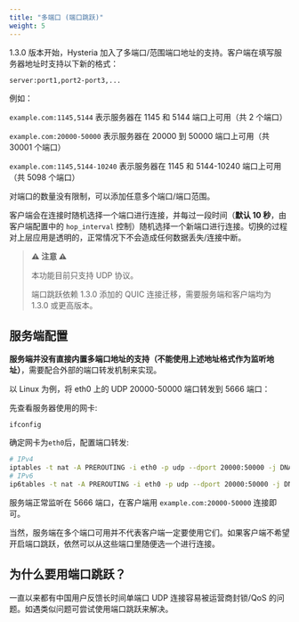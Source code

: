 ```yaml
---
title: "多端口 (端口跳跃)"
weight: 5
---
```


1.3.0 版本开始，Hysteria 加入了多端口/范围端口地址的支持。客户端在填写服务器地址时支持以下新的格式：

```
server:port1,port2-port3,...
```

例如：

`example.com:1145,5144` 表示服务器在 1145 和 5144 端口上可用（共 2 个端口）

`example.com:20000-50000` 表示服务器在 20000 到 50000 端口上可用（共 30001 个端口）

`example.com:1145,5144-10240` 表示服务器在 1145 和 5144-10240 端口上可用（共 5098 个端口）

对端口的数量没有限制，可以添加任意多个端口/端口范围。

客户端会在连接时随机选择一个端口进行连接，并每过一段时间（**默认 10 秒**，由客户端配置中的 `hop_interval` 控制）随机选择一个新端口进行连接。切换的过程对上层应用是透明的，正常情况下不会造成任何数据丢失/连接中断。

> **⚠ 注意 ⚠**
>
> 本功能目前只支持 UDP 协议。
> 
> 端口跳跃依赖 1.3.0 添加的 QUIC 连接迁移，需要服务端和客户端均为 1.3.0 或更高版本。

## 服务端配置

**服务端并没有直接内置多端口地址的支持（不能使用上述地址格式作为监听地址）**，需要配合外部的端口转发机制来实现。

以 Linux 为例，将 eth0 上的 UDP 20000-50000 端口转发到 5666 端口：

先查看服务器使用的网卡:

```shell
ifconfig
```

确定网卡为`eth0`后，配置端口转发:

```bash
# IPv4
iptables -t nat -A PREROUTING -i eth0 -p udp --dport 20000:50000 -j DNAT --to-destination :5666
# IPv6
ip6tables -t nat -A PREROUTING -i eth0 -p udp --dport 20000:50000 -j DNAT --to-destination :5666
```

服务端正常监听在 5666 端口，在客户端用 `example.com:20000-50000` 连接即可。

当然，服务端在多个端口可用并不代表客户端一定要使用它们。如果客户端不希望开启端口跳跃，依然可以从这些端口里随便选一个进行连接。

## 为什么要用端口跳跃？

一直以来都有中国用户反馈长时间单端口 UDP 连接容易被运营商封锁/QoS 的问题。如遇类似问题可尝试使用端口跳跃来解决。

